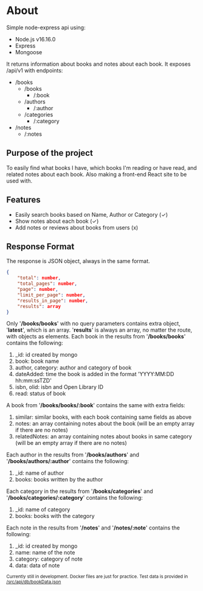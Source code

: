 # About

Simple node-express api using:

* Node.js v16.16.0
* Express
* Mongoose

It returns information about books and notes about each book. It exposes /api/v1 with
endpoints:

* /books
    - /books
        - /:book
    - /authors
        - /:author
    - /categories
        - /:category
* /notes
    - /:notes

## Purpose of the project

To easily find what books I have, which books I'm reading or have read, and related notes about
each book. Also making a front-end React site to be used with.

## Features

* Easily search books based on Name, Author or Category (✓)
* Show notes about each book (✓)
* Add notes or reviews about books from users (x)

## Response Format

The response is JSON object, always in the same format.

```json
{
    "total": number,
    "total_pages": number,
    "page": number,
    "limit_per_page": number,
    "results_in_page": number,
    "results": array
}
```

Only '**/books/books**' with no query parameters contains extra object, '**latest**', which is an array.
'**results**' is always an array, no matter the route, with objects as elements.
Each book in the results from '**/books/books**' contains the following:

1. _id: id created by mongo
2. book: book name
3. author, category: author and category of book
4. dateAdded: time the book is added in the format 'YYYY:MM:DD hh:mm:ssTZD'
5. isbn, olid: isbn and Open Library ID
6. read: status of book

A book from '**/books/books/:book**' contains the same with extra fields:

1. similar: similar books, with each book containing same fields as above
2. notes: an array containing notes about the book (will be an empty array if there are no notes)
3. relatedNotes: an array containing notes about books in same category (will be an empty array
if there are no notes)

Each author in the results from '**/books/authors**' and '**/books/authors/:author**' contains
the following:

1. _id: name of author
2. books: books written by the author

Each category in the results from '**/books/categories**' and '**/books/categories/:category**'
contains the following:

1. _id: name of category
2. books: books with the category

Each note in the results from '**/notes**' and '**/notes/:note**' contains the following:

1. _id: id created by mongo
2. name: name of the note
3. category: category of note
4. data: data of note

<sub>Currently still in development. Docker files are just for practice. Test data is provided
in [/src/api/db/bookData.json](/src/api/db/bookData.json)</sub>
